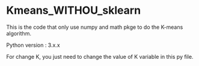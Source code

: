 # Kmeans_WITHOU_sklearn
This is the code that only use numpy and math pkge to do the K-means algorithm.

Python version : 3.x.x


For change K, you just need to change the value of K variable in this py file.
